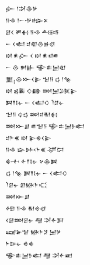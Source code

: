 <div class='block'>
<div class='line'>𒅎 𒁹𒋫𒆠𒃻</div>
<div class='line'>𒀀𒈾 𒁹𒀸𒋩𒈗𒉽</div>
<div class='line'>𒇻𒌋 𒂄𒈬 𒀀𒈾 𒋀𒅀</div>
<div class='line'>𒀸 𒌋𒅗 𒄑𒊏𒁲𒂊𒋼</div>
<div class='line'>𒊭 𒀭𒅎 𒌋 𒊭 𒀭𒁀𒌑</div>
<div class='line'>𒀸 𒊮 𒂍𒃲 𒊍𒉺𒅁𒊏</div>
<div class='line'>𒅅𒁲𒁍𒌋𒉌 𒈠𒀀 𒌓 𒁹𒆚</div>
<div class='line'>𒊭 𒌗𒍩 𒄭𒂵 𒇷𒅁𒊒𒍮𒉌</div>
<div class='line'>𒀉𒈫𒋙𒉡 𒀸 𒌋𒅗𒄭 𒇺𒆪𒉡</div>
<div class='line'>𒈠𒀀 𒌒𒌓 𒇷𒄑𒊑𒈬</div>
<div class='line'>𒇷𒁍𒋗 𒌑𒈠𒀀 𒊍𒉺𒅁𒊩𒅗</div>
<div class='line'>𒄑𒈨𒌍 𒊭 𒉌𒄯𒌋𒉌</div>
<div class='line'>𒀀𒈾 𒇽𒉄𒈨𒌍 𒋚𒁶</div>
<div class='line'>𒄵𒋾 𒅆𒈫𒋙𒉡 𒆳𒁲𒀉</div>
<div class='line'>𒌓 𒁹𒆚 𒀉𒈫𒋙𒉡 𒀸 𒌋𒅗𒄭</div>
<div class='line'>𒇺𒆪𒉡 𒇻𒁮𒈨𒄣</div>
<div class='line'>𒇷𒁍𒋗</div>
<div class='line'>𒅇 𒀀𒈾 𒊑𒄴𒋼</div>
<div class='line'>𒌋𒌆𒇷𒆪𒉡 𒆷 𒋫𒅆𒁕</div>
<div class='line'>𒍢𒅕𒈠 𒁮𒈨𒋡 𒅁𒃻</div>
<div class='line'>𒈨𒄿𒉡 𒄴𒄯</div>
<div class='line'>𒊍𒉺𒅁𒊩𒅗 𒆷 𒋫𒅆𒀜</div>
</div>